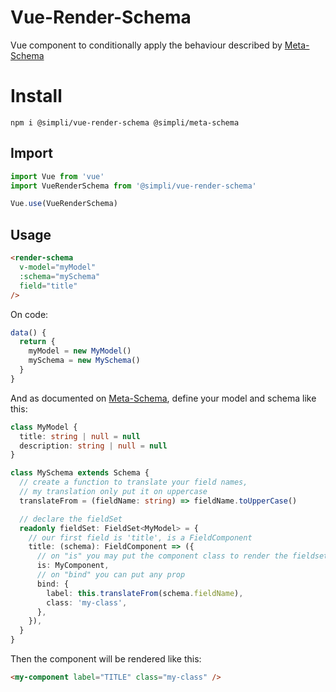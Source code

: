 # Vue-Render-Schema

Vue component to conditionally apply the behaviour described by [Meta-Schema](https://github.com/simplitech/meta-schema)

# Install
```
npm i @simpli/vue-render-schema @simpli/meta-schema
```

## Import
```typescript
import Vue from 'vue'
import VueRenderSchema from '@simpli/vue-render-schema'

Vue.use(VueRenderSchema)
```

## Usage
```html
<render-schema
  v-model="myModel"
  :schema="mySchema"
  field="title"
/>
```
On code:
```typescript
data() {
  return {
    myModel = new MyModel()
    mySchema = new MySchema()
  }
}
```
And as documented on [Meta-Schema](https://github.com/simplitech/meta-schema), define your model and schema like this:
```typescript
class MyModel {
  title: string | null = null
  description: string | null = null
}

class MySchema extends Schema {
  // create a function to translate your field names, 
  // my translation only put it on uppercase
  translateFrom = (fieldName: string) => fieldName.toUpperCase()

  // declare the fieldSet
  readonly fieldSet: FieldSet<MyModel> = {
    // our first field is 'title', is a FieldComponent
    title: (schema): FieldComponent => ({
      // on "is" you may put the component class to render the fieldset
      is: MyComponent,
      // on "bind" you can put any prop
      bind: {
        label: this.translateFrom(schema.fieldName),
        class: 'my-class',
      },
    }),
  }
}
```
Then the component will be rendered like this:
```html
<my-component label="TITLE" class="my-class" />
```
